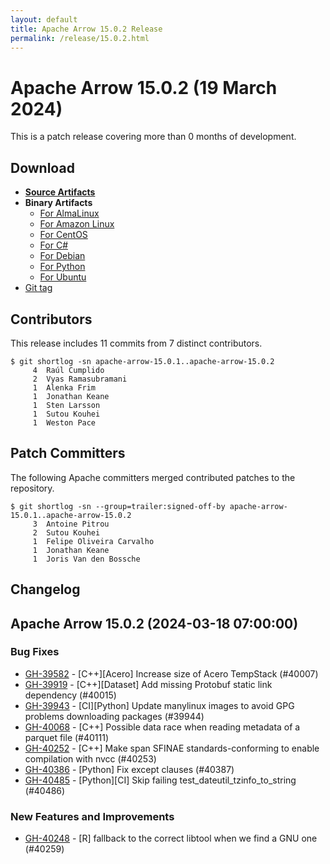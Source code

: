 ```yaml
---
layout: default
title: Apache Arrow 15.0.2 Release
permalink: /release/15.0.2.html
---
```

<!--
{% comment %}
Licensed to the Apache Software Foundation (ASF) under one or more
contributor license agreements.  See the NOTICE file distributed with
this work for additional information regarding copyright ownership.
The ASF licenses this file to you under the Apache License, Version 2.0
(the "License"); you may not use this file except in compliance with
the License.  You may obtain a copy of the License at

http://www.apache.org/licenses/LICENSE-2.0

Unless required by applicable law or agreed to in writing, software
distributed under the License is distributed on an "AS IS" BASIS,
WITHOUT WARRANTIES OR CONDITIONS OF ANY KIND, either express or implied.
See the License for the specific language governing permissions and
limitations under the License.
{% endcomment %}
-->

# Apache Arrow 15.0.2 (19 March 2024)

This is a patch release covering more than 0 months of development.

## Download

* [**Source Artifacts**][1]
* **Binary Artifacts**
  * [For AlmaLinux][2]
  * [For Amazon Linux][3]
  * [For CentOS][4]
  * [For C#][5]
  * [For Debian][6]
  * [For Python][7]
  * [For Ubuntu][8]
* [Git tag][9]

## Contributors

This release includes 11 commits from 7 distinct contributors.

```console
$ git shortlog -sn apache-arrow-15.0.1..apache-arrow-15.0.2
     4	Raúl Cumplido
     2	Vyas Ramasubramani
     1	Alenka Frim
     1	Jonathan Keane
     1	Sten Larsson
     1	Sutou Kouhei
     1	Weston Pace
```

## Patch Committers

The following Apache committers merged contributed patches to the repository.

```console
$ git shortlog -sn --group=trailer:signed-off-by apache-arrow-15.0.1..apache-arrow-15.0.2
     3	Antoine Pitrou
     2	Sutou Kouhei
     1	Felipe Oliveira Carvalho
     1	Jonathan Keane
     1	Joris Van den Bossche
```

## Changelog


## Apache Arrow 15.0.2 (2024-03-18 07:00:00)

### Bug Fixes

* [GH-39582](https://github.com/apache/arrow/issues/39582) - [C++][Acero] Increase size of Acero TempStack (#40007)
* [GH-39919](https://github.com/apache/arrow/issues/39919) - [C++][Dataset] Add missing Protobuf static link dependency (#40015)
* [GH-39943](https://github.com/apache/arrow/issues/39943) - [CI][Python] Update manylinux images to avoid GPG problems downloading packages (#39944)
* [GH-40068](https://github.com/apache/arrow/issues/40068) - [C++] Possible data race when reading metadata of a parquet file (#40111)
* [GH-40252](https://github.com/apache/arrow/issues/40252) - [C++] Make span SFINAE standards-conforming to enable compilation with nvcc (#40253)
* [GH-40386](https://github.com/apache/arrow/issues/40386) - [Python] Fix except clauses (#40387)
* [GH-40485](https://github.com/apache/arrow/issues/40485) - [Python][CI] Skip failing test_dateutil_tzinfo_to_string (#40486)


### New Features and Improvements

* [GH-40248](https://github.com/apache/arrow/issues/40248) - [R] fallback to the correct libtool when we find a GNU one (#40259)


[1]: https://www.apache.org/dyn/closer.lua/arrow/arrow-15.0.2/
[2]: https://apache.jfrog.io/artifactory/arrow/almalinux/
[3]: https://apache.jfrog.io/artifactory/arrow/amazon-linux/
[4]: https://apache.jfrog.io/artifactory/arrow/centos/
[5]: https://apache.jfrog.io/artifactory/arrow/nuget/
[6]: https://apache.jfrog.io/artifactory/arrow/debian/
[7]: https://apache.jfrog.io/artifactory/arrow/python/15.0.2/
[8]: https://apache.jfrog.io/artifactory/arrow/ubuntu/
[9]: https://github.com/apache/arrow/releases/tag/apache-arrow-15.0.2
